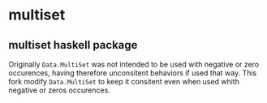 # multiset
## multiset haskell package

Originally `Data.MultiSet` was not intended to be used with negative or zero occurences, having therefore unconsitent 
behaviors if used that way. This fork modify `Data.MultiSet` to keep it consitent even when used whith negative or 
zeros occurences.






